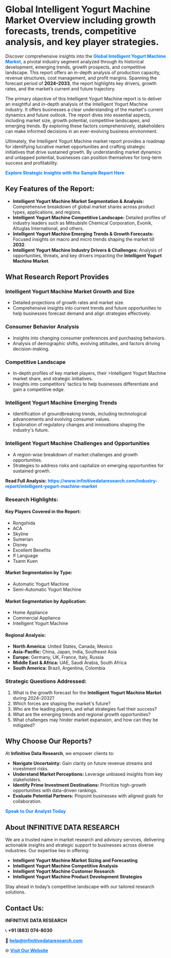 <h1>Global Intelligent Yogurt Machine Market Overview including growth forecasts, trends, competitive analysis, and key player strategies.</h1>
<p>
Discover comprehensive insights into the 
<a href="https://www.infinitivedataresearch.com/industry-report/intelligent-yogurt-machine-market" rel="dofollow" style="color: #007BFF; text-decoration: none;"><strong>Global Intelligent Yogurt Machine Market</strong></a>, a pivotal industry segment analyzed through its historical development, emerging trends, growth prospects, and competitive landscape. This report offers an in-depth analysis of production capacity, revenue structures, cost management, and profit margins. Spanning the forecast period of <strong>2024–2033</strong>, the report highlights key drivers, growth rates, and the market’s current and future trajectory.
</p>
<p>
The primary objective of this Intelligent Yogurt Machine report is to deliver an insightful and in-depth analysis of the Intelligent Yogurt Machine industry. It offers businesses a clear understanding of the market's current dynamics and future outlook. The report dives into essential aspects, including market size, growth potential, competitive landscapes, and emerging trends. By exploring these factors comprehensively, stakeholders can make informed decisions in an ever-evolving business environment.
</p>
<p>
Ultimately, the Intelligent Yogurt Machine market report provides a roadmap for identifying lucrative market opportunities and crafting strategic initiatives that drive sustained growth. By understanding market dynamics and untapped potential, businesses can position themselves for long-term success and profitability.
</p>
<p>
<a href="https://www.infinitivedataresearch.com/request-sample/reportId=111897" style="color: #007BFF; text-decoration: none;"><strong>Explore Strategic Insights with the Sample Report Here</strong></a>
</p>

<h2>Key Features of the Report:</h2>
<ul>
<li><strong>Intelligent Yogurt Machine Market Segmentation & Analysis:</strong> Comprehensive breakdown of global market shares across product types, applications, and regions.</li>
<li><strong>Intelligent Yogurt Machine Competitive Landscape:</strong> Detailed profiles of industry leaders such as Mitsubishi Chemical Corporation, Evonik, Altuglas International, and others.</li>
<li><strong>Intelligent Yogurt Machine Emerging Trends & Growth Forecasts:</strong> Focused insights on macro and micro trends shaping the market till <strong>2032</strong>.</li>
<li><strong>Intelligent Yogurt Machine Industry Drivers & Challenges:</strong> Analysis of opportunities, threats, and key drivers impacting the <strong>Intelligent Yogurt Machine Market</strong>.</li>
</ul>

<h2>What Research Report Provides</h2>
<h3>Intelligent Yogurt Machine Market Growth and Size</h3>
<ul>
<li>Detailed projections of growth rates and market size.</li>
<li>Comprehensive insights into current trends and future opportunities to help businesses forecast demand and align strategies effectively.</li>
</ul>

<h3>Consumer Behavior Analysis</h3>
<ul>
<li>Insights into changing consumer preferences and purchasing behaviors.</li>
<li>Analysis of demographic shifts, evolving attitudes, and factors driving decision-making.</li>
</ul>

<h3>Competitive Landscape</h3>
<ul>
<li>In-depth profiles of key market players, their >Intelligent Yogurt Machine market share, and strategic initiatives.</li>
<li>Insights into competitors' tactics to help businesses differentiate and gain a competitive edge.</li>
</ul>

<h3>Intelligent Yogurt Machine Emerging Trends</h3>
<ul>
<li>Identification of groundbreaking trends, including technological advancements and evolving consumer values.</li>
<li>Exploration of regulatory changes and innovations shaping the industry's future.</li>
</ul>

<h3>Intelligent Yogurt Machine Challenges and Opportunities</h3>
<ul>
<li>A region-wise breakdown of market challenges and growth opportunities.</li>
<li>Strategies to address risks and capitalize on emerging opportunities for sustained growth.</li>
</ul>
<p><strong>Read Full Analysis:</strong> <a href="https://www.infinitivedataresearch.com/industry-report/intelligent-yogurt-machine-market" rel="dofollow" style="color: #007BFF; text-decoration: none;"><strong>https://www.infinitivedataresearch.com/industry-report/intelligent-yogurt-machine-market</strong></a></p>
<h3>Research Highlights:</h3>
<h4>Key Players Covered in the Report:</h4>
<ul><li>Rongshida</li><li>ACA</li><li>Skyline</li><li>Sumerian</li><li>Disney</li><li>Excellent Benefits</li><li>If Language</li><li>Tsann Kuen</li></ul>
<h4>Market Segmentation by Type:</h4>
<ul><li>Automatic Yogurt Machine</li><li>Semi-Automatic Yogurt Machine</li></ul>
<h4>Market Segmentation by Application:</h4>
<ul><li>Home Appliance</li><li>Commercial Appliance</li><li>Intelligent Yogurt Machine</li></ul>

<h4>Regional Analysis:</h4>
<ul>
<li><strong>North America:</strong> United States, Canada, Mexico</li>
<li><strong>Asia-Pacific:</strong> China, Japan, India, Southeast Asia</li>
<li><strong>Europe:</strong> Germany, UK, France, Italy, Russia</li>
<li><strong>Middle East & Africa:</strong> UAE, Saudi Arabia, South Africa</li>
<li><strong>South America:</strong> Brazil, Argentina, Colombia</li>
</ul>

<h3>Strategic Questions Addressed:</h3>
<ol>
<li>What is the growth forecast for the <strong>Intelligent Yogurt Machine Market</strong> during 2024–2032?</li>
<li>Which forces are shaping the market's future?</li>
<li>Who are the leading players, and what strategies fuel their success?</li>
<li>What are the emerging trends and regional growth opportunities?</li>
<li>What challenges may hinder market expansion, and how can they be mitigated?</li>
</ol>

<h2>Why Choose Our Reports?</h2>
<p>At <strong>Infinitive Data Research</strong>, we empower clients to:</p>
<ul>
<li><strong>Navigate Uncertainty:</strong> Gain clarity on future revenue streams and investment risks.</li>
<li><strong>Understand Market Perceptions:</strong> Leverage unbiased insights from key stakeholders.</li>
<li><strong>Identify Prime Investment Destinations:</strong> Prioritize high-growth opportunities with data-driven rankings.</li>
<li><strong>Evaluate Potential Partners:</strong> Pinpoint businesses with aligned goals for collaboration.</li>
</ul>
<p><a href="https://www.infinitivedataresearch.com/industry-report/intelligent-yogurt-machine-market" rel="dofollow" style="color: #007BFF; text-decoration: none;"><strong>Speak to Our Analyst Today</strong></a></p>

<h2>About INFINITIVE DATA RESEARCH</h2>
<p>We are a trusted name in market research and advisory services, delivering actionable insights and strategic support to businesses across diverse industries. Our expertise lies in offering:</p>
<ul>
<li><strong>Intelligent Yogurt Machine Market Sizing and Forecasting</strong></li>
<li><strong>Intelligent Yogurt Machine Competitive Analysis</strong></li>
<li><strong>Intelligent Yogurt Machine Customer Research</strong></li>
<li><strong>Intelligent Yogurt Machine Product Development Strategies</strong></li>
</ul>
<p>Stay ahead in today’s competitive landscape with our tailored research solutions.</p>

<h2>Contact Us:</h2>
<p><strong>INFINITIVE DATA RESEARCH</strong></p>
<p>📞 <strong>+91 (883) 074-8030</strong></p>
<p>📧 <strong><a href="mailto:help@infinitivedataresearch.com" style="color: #007BFF;">help@infinitivedataresearch.com</a></strong></p>
<p>🌐 <strong><a href="https://www.infinitivedataresearch.com" rel="dofollow" style="color: #007BFF;">Visit Our Website</a></strong></p>